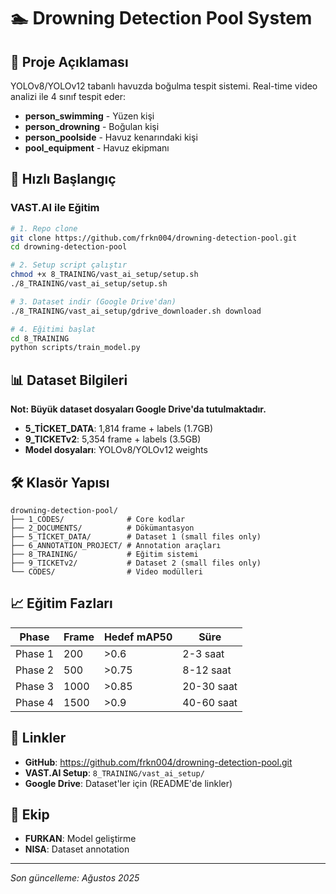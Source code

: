 # 🏊 Drowning Detection Pool System

## 🎯 Proje Açıklaması
YOLOv8/YOLOv12 tabanlı havuzda boğulma tespit sistemi. Real-time video analizi ile 4 sınıf tespit eder:

- **person_swimming** - Yüzen kişi
- **person_drowning** - Boğulan kişi  
- **person_poolside** - Havuz kenarındaki kişi
- **pool_equipment** - Havuz ekipmanı

## 🚀 Hızlı Başlangıç

### VAST.AI ile Eğitim
```bash
# 1. Repo clone
git clone https://github.com/frkn004/drowning-detection-pool.git
cd drowning-detection-pool

# 2. Setup script çalıştır
chmod +x 8_TRAINING/vast_ai_setup/setup.sh
./8_TRAINING/vast_ai_setup/setup.sh

# 3. Dataset indir (Google Drive'dan)
./8_TRAINING/vast_ai_setup/gdrive_downloader.sh download

# 4. Eğitimi başlat
cd 8_TRAINING
python scripts/train_model.py
```

## 📊 Dataset Bilgileri

**Not: Büyük dataset dosyaları Google Drive'da tutulmaktadır.**

- **5_TİCKET_DATA**: 1,814 frame + labels (1.7GB)
- **9_TICKETv2**: 5,354 frame + labels (3.5GB) 
- **Model dosyaları**: YOLOv8/YOLOv12 weights

## 🛠️ Klasör Yapısı

```
drowning-detection-pool/
├── 1_CODES/              # Core kodlar
├── 2_DOCUMENTS/          # Dökümantasyon  
├── 5_TİCKET_DATA/        # Dataset 1 (small files only)
├── 6_ANNOTATION_PROJECT/ # Annotation araçları
├── 8_TRAINING/           # Eğitim sistemi
├── 9_TICKETv2/           # Dataset 2 (small files only)
└── CODES/                # Video modülleri
```

## 📈 Eğitim Fazları

| Phase | Frame | Hedef mAP50 | Süre | 
|-------|-------|-------------|------|
| Phase 1 | 200 | >0.6 | 2-3 saat |
| Phase 2 | 500 | >0.75 | 8-12 saat |
| Phase 3 | 1000 | >0.85 | 20-30 saat |
| Phase 4 | 1500 | >0.9 | 40-60 saat |

## 🔗 Linkler

- **GitHub**: https://github.com/frkn004/drowning-detection-pool.git
- **VAST.AI Setup**: `8_TRAINING/vast_ai_setup/`
- **Google Drive**: Dataset'ler için (README'de linkler)

## 👥 Ekip
- **FURKAN**: Model geliştirme
- **NISA**: Dataset annotation

---
*Son güncelleme: Ağustos 2025*

